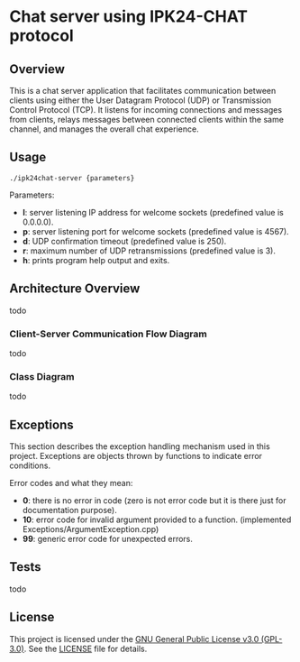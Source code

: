 # Chat server using IPK24-CHAT protocol

## Overview
This is a chat server application that facilitates communication between clients using either the User Datagram Protocol (UDP) or Transmission Control Protocol (TCP). It listens for incoming connections and messages from clients, relays messages between connected clients within the same channel, and manages the overall chat experience.

## Usage
```./ipk24chat-server {parameters}```

Parameters:<br>
- **l**: server listening IP address for welcome sockets (predefined value is 0.0.0.0).
- **p**: server listening port for welcome sockets (predefined value is 4567).
- **d**: UDP confirmation timeout (predefined value is 250).
- **r**: maximum number of UDP retransmissions (predefined value is 3).
- **h**: prints program help output and exits.

## Architecture Overview
todo

### Client-Server Communication Flow Diagram
todo

### Class Diagram
todo

## Exceptions
This section describes the exception handling mechanism used in this project. Exceptions are objects thrown by functions to indicate error conditions.

Error codes and what they mean:
- **0**: there is no error in code (zero is not error code but it is there just for documentation purpose).
- **10**: error code for invalid argument provided to a function. (implemented Exceptions/ArgumentException.cpp)
- **99**: generic error code for unexpected errors.

## Tests
todo


## License
This project is licensed under the [GNU General Public License v3.0 (GPL-3.0)](https://www.gnu.org/licenses/gpl-3.0.html). See the [LICENSE](LICENSE) file for details.
